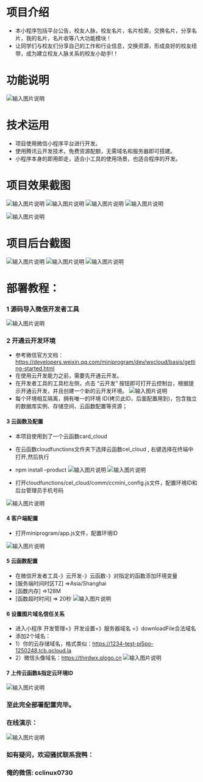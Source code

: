 
# 项目介绍


- 本小程序包括平台公告，校友人脉，校友名片，名片检索，交换名片，分享名片，我的名片，名片收等八大功能模块！
- 让同学们与校友们分享自己的工作和行业信息，交换资源，形成良好的校友纽带，成为建立校友人脉关系的校友小助手!！ 

# 功能说明
 ![输入图片说明](https://images.gitee.com/uploads/images/2021/0814/112115_c3209361_9297599.png "func导图1 (2).png")


# 技术运用

- 项目使用微信小程序平台进行开发。
- 使用腾讯云开发技术，免费资源配额，无需域名和服务器即可搭建。
- 小程序本身的即用即走，适合小工具的使用场景，也适合程序的开发。

# 项目效果截图
 ![输入图片说明](https://images.gitee.com/uploads/images/2021/0814/112131_03bae27f_9297599.png "校友名片列表.png")
![输入图片说明](https://images.gitee.com/uploads/images/2021/0814/112138_e530e19e_9297599.png "个人中心.png")
![输入图片说明](https://images.gitee.com/uploads/images/2021/0814/112146_84f4d79a_9297599.png "我的名片.png")
![输入图片说明](https://images.gitee.com/uploads/images/2021/0814/112156_f63fccb4_9297599.png "校友名片.png")

![输入图片说明](https://images.gitee.com/uploads/images/2021/0814/112202_a2335b59_9297599.png "校友名片2.png")

# 项目后台截图
 ![输入图片说明](https://images.gitee.com/uploads/images/2021/0814/112212_1cb10a74_9297599.png "后台登记.png")
![输入图片说明](https://images.gitee.com/uploads/images/2021/0814/112219_62bd52b6_9297599.png "后台-用户列表.png")
![输入图片说明](https://images.gitee.com/uploads/images/2021/0814/112228_91105e3b_9297599.png "后台首页.png")

# 部署教程：

### 1 源码导入微信开发者工具
 ![输入图片说明](https://images.gitee.com/uploads/images/2021/0814/112238_5cf31255_9297599.png "导入.png")
  

 

### 2 开通云开发环境
 -  参考微信官方文档：https://developers.weixin.qq.com/miniprogram/dev/wxcloud/basis/getting-started.html
- 在使用云开发能力之前，需要先开通云开发。 
- 在开发者工具的工具栏左侧，点击 “云开发” 按钮即可打开云控制台，根据提示开通云开发，并且创建一个新的云开发环境。
![输入图片说明](https://images.gitee.com/uploads/images/2021/0811/232537_8a27b61c_9240987.png "云开发开通环境.png")
- 每个环境相互隔离，拥有唯一的环境 ID(拷贝此ID，后面配置用到)，包含独立的数据库实例、存储空间、云函数配置等资源；
 

#### 3 云函数及配置
- 本项目使用到了一个云函数card_cloud 


- 在云函数cloudfunctions文件夹下选择云函数cel_cloud , 右键选择在终端中打开,然后执行 
- npm install –product
![输入图片说明](https://images.gitee.com/uploads/images/2021/0814/112336_768a72af_9297599.png "打开内建终端.png")
 ![输入图片说明](https://images.gitee.com/uploads/images/2021/0814/112323_976ec6d9_9297599.png "云函数初始化.png")


 

- 打开cloudfunctions/cel_cloud/comm/ccmini_config.js文件，配置环境ID和后台管理员手机号码

 ![输入图片说明](https://images.gitee.com/uploads/images/2021/0811/232806_b0477e47_9240987.png "云函数配置.png")


 


#### 4  客户端配置
- 打开miniprogram/app.js文件，配置环境ID

 ![输入图片说明](https://images.gitee.com/uploads/images/2021/0811/232832_6053aae0_9240987.png "客户端配置.png")


#### 5  云函数配置
- 在微信开发者工具-》云开发-》云函数-》对指定的函数添加环境变量 
- [服务端时间时区TZ] =>Asia/Shanghai
- [函数内存] =>128M   
- [函数超时时间] => 20秒
 ![输入图片说明](https://images.gitee.com/uploads/images/2021/0814/112503_d512fee8_9297599.png "配置云函数.png")

 

#### 6  设置图片域名信任关系
- 进入小程序 开发管理=》开发设置=》服务器域名 =》downloadFile合法域名	
- 添加2个域名：
- 1）你的云存储域名，格式类似：https://1234-test-pi5po-1250248.tcb.qcloud.la
- 2）微信头像域名：https://thirdwx.qlogo.cn 
![输入图片说明](https://images.gitee.com/uploads/images/2021/0811/233716_fccfac0e_9240987.png "业务域名.png")

#### 7  上传云函数&指定云环境ID
 ![输入图片说明](https://images.gitee.com/uploads/images/2021/0813/130234_f65b4004_9240987.png "上传到云.png")

### 至此完全部署配置完毕。

### 在线演示：
 

 ![输入图片说明](https://images.gitee.com/uploads/images/2021/0811/233918_96b29222_9240987.jpeg "Free版-QR.jpg")


### 如有疑问，欢迎骚扰联系我鸭： 
### 俺的微信:  cclinux0730



